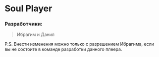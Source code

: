 # Soul Player

### Разработчики:
> Ибрагим и Данил

P.S. Внести изменения можно только с разрешением Ибрагима, если вы не состоите в команде разработки данного плеера.
